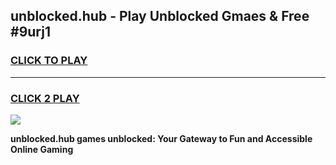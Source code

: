 
## unblocked.hub - Play Unblocked Gmaes & Free #9urj1
<h3>
<a href="https://news.freeplayer.one?title=unblocked.hub&ref=26F">CLICK TO PLAY</a></h3>
<hr>

<h3>
<a href="https://news.freeplayer.one?title=unblocked.hub&ref=26F">CLICK 2 PLAY</a>
  
</h3>

<a href="https://news.freeplayer.one?title=unblocked.hub&ref=26F/"><img src="https://clearcache.store/games.png"></a>


**unblocked.hub games unblocked: Your Gateway to Fun and Accessible Online Gaming**
